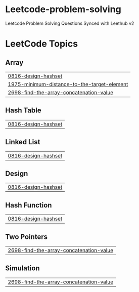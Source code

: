 # Leetcode-problem-solving
Leetcode Problem Solving Questions Synced with Leethub v2

<!---LeetCode Topics Start-->
# LeetCode Topics
## Array
|  |
| ------- |
| [0816-design-hashset](https://github.com/ammar-sayed-taha/Leetcode-problem-solving/tree/master/0816-design-hashset) |
| [1975-minimum-distance-to-the-target-element](https://github.com/ammar-sayed-taha/Leetcode-problem-solving/tree/master/1975-minimum-distance-to-the-target-element) |
| [2698-find-the-array-concatenation-value](https://github.com/ammar-sayed-taha/Leetcode-problem-solving/tree/master/2698-find-the-array-concatenation-value) |
## Hash Table
|  |
| ------- |
| [0816-design-hashset](https://github.com/ammar-sayed-taha/Leetcode-problem-solving/tree/master/0816-design-hashset) |
## Linked List
|  |
| ------- |
| [0816-design-hashset](https://github.com/ammar-sayed-taha/Leetcode-problem-solving/tree/master/0816-design-hashset) |
## Design
|  |
| ------- |
| [0816-design-hashset](https://github.com/ammar-sayed-taha/Leetcode-problem-solving/tree/master/0816-design-hashset) |
## Hash Function
|  |
| ------- |
| [0816-design-hashset](https://github.com/ammar-sayed-taha/Leetcode-problem-solving/tree/master/0816-design-hashset) |
## Two Pointers
|  |
| ------- |
| [2698-find-the-array-concatenation-value](https://github.com/ammar-sayed-taha/Leetcode-problem-solving/tree/master/2698-find-the-array-concatenation-value) |
## Simulation
|  |
| ------- |
| [2698-find-the-array-concatenation-value](https://github.com/ammar-sayed-taha/Leetcode-problem-solving/tree/master/2698-find-the-array-concatenation-value) |
<!---LeetCode Topics End-->